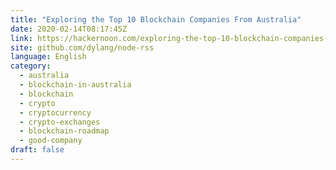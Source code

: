 ```yaml
---
title: "Exploring the Top 10 Blockchain Companies From Australia"
date: 2020-02-14T08:17:45Z
link: https://hackernoon.com/exploring-the-top-10-blockchain-companies-from-australia-d21h36ym?source=rss&utm_medium=RSS&utm_source=news.12bit.vn
site: github.com/dylang/node-rss
language: English
category:
  - australia
  - blockchain-in-australia
  - blockchain
  - crypto
  - cryptocurrency
  - crypto-exchanges
  - blockchain-roadmap
  - good-company
draft: false
---
```

